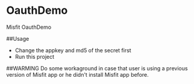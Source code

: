 # OauthDemo
Misfit OauthDemo

##Usage
- Change the appkey and md5 of the secret first
- Run this project

##WARMING
Do some workaground in case that user is using a previous version of Misfit app or he didn't install Misfit app before.
